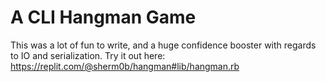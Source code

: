 # A CLI Hangman Game

This was a lot of fun to write, and a huge confidence booster with
regards to IO and serialization. Try it out here:
https://replit.com/@sherm0b/hangman#lib/hangman.rb
